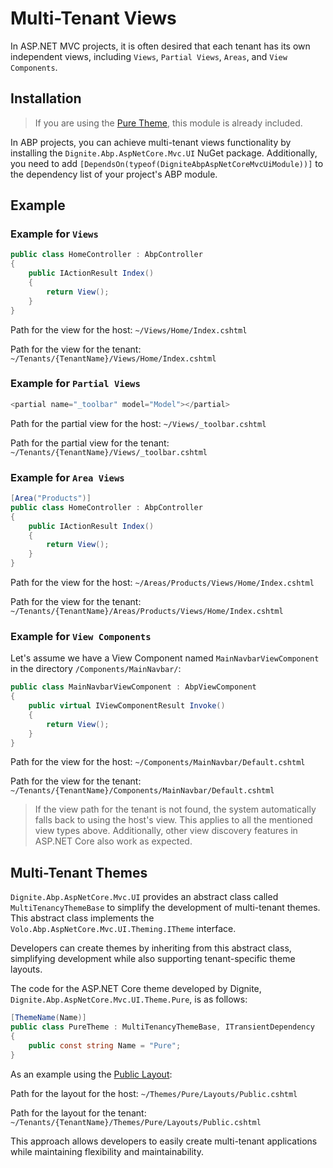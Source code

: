 # Multi-Tenant Views

In ASP.NET MVC projects, it is often desired that each tenant has its own independent views, including `Views`, `Partial Views`, `Areas`, and `View Components`.

## Installation

> If you are using the [Pure Theme](Pure-Theme.md), this module is already included.

In ABP projects, you can achieve multi-tenant views functionality by installing the `Dignite.Abp.AspNetCore.Mvc.UI` NuGet package. Additionally, you need to add `[DependsOn(typeof(DigniteAbpAspNetCoreMvcUiModule))]` to the dependency list of your project's ABP module.

## Example

### Example for `Views`

```csharp
public class HomeController : AbpController
{
    public IActionResult Index()
    {
        return View();
    }
}
```

Path for the view for the host:
`~/Views/Home/Index.cshtml`

Path for the view for the tenant:
`~/Tenants/{TenantName}/Views/Home/Index.cshtml`

### Example for `Partial Views`

```csharp
<partial name="_toolbar" model="Model"></partial>
```

Path for the partial view for the host:
`~/Views/_toolbar.cshtml`

Path for the partial view for the tenant:
`~/Tenants/{TenantName}/Views/_toolbar.cshtml`

### Example for `Area Views`

```csharp
[Area("Products")]
public class HomeController : AbpController
{
    public IActionResult Index()
    {
        return View();
    }
}
```

Path for the view for the host:
`~/Areas/Products/Views/Home/Index.cshtml`

Path for the view for the tenant:
`~/Tenants/{TenantName}/Areas/Products/Views/Home/Index.cshtml`

### Example for `View Components`

Let's assume we have a View Component named `MainNavbarViewComponent` in the directory `/Components/MainNavbar/`:

```csharp
public class MainNavbarViewComponent : AbpViewComponent
{
    public virtual IViewComponentResult Invoke()
    {
        return View();
    }
}
```

Path for the view for the host:
`~/Components/MainNavbar/Default.cshtml`

Path for the view for the tenant:
`~/Tenants/{TenantName}/Components/MainNavbar/Default.cshtml`

> If the view path for the tenant is not found, the system automatically falls back to using the host's view. This applies to all the mentioned view types above. Additionally, other view discovery features in ASP.NET Core also work as expected.

## Multi-Tenant Themes

`Dignite.Abp.AspNetCore.Mvc.UI` provides an abstract class called `MultiTenancyThemeBase` to simplify the development of multi-tenant themes. This abstract class implements the `Volo.Abp.AspNetCore.Mvc.UI.Theming.ITheme` interface.

Developers can create themes by inheriting from this abstract class, simplifying development while also supporting tenant-specific theme layouts.

The code for the ASP.NET Core theme developed by Dignite, `Dignite.Abp.AspNetCore.Mvc.UI.Theme.Pure`, is as follows:

```csharp
[ThemeName(Name)]
public class PureTheme : MultiTenancyThemeBase, ITransientDependency
{
    public const string Name = "Pure";
}
```

As an example using the [Public Layout](https://github.com/abpframework/abp/blob/dev/framework/src/Volo.Abp.AspNetCore.Components.Web.Theming/Layout/StandardLayouts.cs):

Path for the layout for the host:
`~/Themes/Pure/Layouts/Public.cshtml`

Path for the layout for the tenant:
`~/Tenants/{TenantName}/Themes/Pure/Layouts/Public.cshtml`

This approach allows developers to easily create multi-tenant applications while maintaining flexibility and maintainability.
